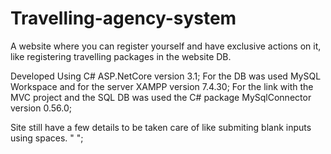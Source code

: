 # Travelling-agency-system
A website where you can register yourself and have exclusive actions on it, like registering travelling packages in the website DB.  


Developed Using C# ASP.NetCore version 3.1;
For the DB was used MySQL Workspace and for the server XAMPP version  7.4.30;
For the link with the MVC project and the SQL DB was used the C# package MySqlConnector version 0.56.0;


Site still have a few details to be taken care of like submiting blank inputs using spaces. "    ";
